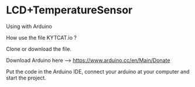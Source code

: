 # LCD+TemperatureSensor
Using with Arduino

How use the file KYTCAT.io ? 

Clone or download the file.

Download Arduino here --> https://www.arduino.cc/en/Main/Donate

Put the code in the Arduino IDE, connect your arduino at your computer and start the project.
